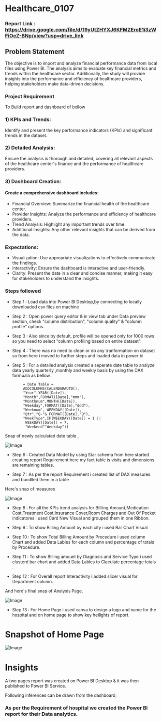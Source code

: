 # Healthcare_0107

### Report Link : https://drive.google.com/file/d/19yUtZHYXJ6KFMZEroE1i3zWFiOeZ-BNp/view?usp=drive_link

## Problem Statement

The objective is to import and analyze financial performance data from local files using Power BI. 
The analysis aims to evaluate key financial metrics and trends within the healthcare sector. 
Additionally, the study will provide insights into the performance and efficiency of healthcare providers, 
helping stakeholders make data-driven decisions.


### Project Requirement

To Build report and dashboard of bellow


### 1) KPIs and Trends:

Identify and present the key 
performance indicators (KPIs) and significant trends in the dataset.

### 2) Detailed Analysis:

Ensure the analysis is thorough and 
detailed, covering all relevant aspects of the healthcare center's finance and the performance of healthcare providers.

### 3) Dashboard Creation:

#### Create a comprehensive dashboard includes:
 - Financial Overview: Summarize the financial health of the healthcare center.
 - Provider Insights: Analyze the performance and efficiency of healthcare providers.
 - Trend Analysis: Highlight any important trends over time.
 - Additional Insights: Any other relevant insights that can be derived from the data.


### Expectations:
- Visualization: Use appropriate visualizations to effectively communicate the findings.
- Interactivity: Ensure the dashboard is interactive and user-friendly.
- Clarity: Present the data in a clear and concise manner, making it easy for stakeholders to understand the insights.



### Steps followed 

- Step 1 : Load data into Power BI Desktop,by connecting to locally downloaded csv files on machine
- Step 2 : Open power query editor & in view tab under Data preview section, check "column distribution", "column quality" & "column profile" options.
- Step 3 : Also since by default, profile will be opened only for 1000 rows so you need to select "column profiling based on entire dataset".
- Step 4 : There was no need to clean or do any tranformation on dataset so from here i moved to further steps and loaded data in power bi 
- Step 5 : For a detailed analysis created a seperate date table to analyze data yearly quarterly ,monthly and weekly basis by using the DAX formuala as bellow.
           
           = Date Table = 
           ADDCOLUMNS(CALENDARAUTO(),
           "Year",YEAR([Date]),
           "Month",FORMAT([Date],"mmm"),
           "Monthnum",MONTH([Date]),
           "Weekday",FORMAT([Date],"ddd"),
           "Weeknum", WEEKDAY([Date]),
           "Qtr","Q-"& FORMAT([Date],"Q"),
           "WeekType",IF(WEEKDAY([Date]) = 1 ||
            WEEKDAY([Date]) = 7,
            "Weekend""Weekday"))


Snap of newly calculated date table ,

![Image](https://github.com/user-attachments/assets/5ab8a16a-25ce-4b57-8b14-edba05050ac7)
        
- Step 6 : Created Data Model by using Star schema from here started creating report Requirement here my fact table is visits and dimensions are remaining tables.

- Step 7 : As per the report Requirement i created list of DAX measures and bundlled  them in a table 

Here's snap of measures 

![Image](https://github.com/user-attachments/assets/c852f56a-d543-4519-a9f3-85938e412922)

- Step 8 : For all the KPIs trend analysis for Billling Amount,Medication Cost,Treatment Cost,Insurance Cover,Room Charges and Out Of Pocket indicatores i used Card New Visual and grouped them in one Ribbon.

- Step 9 : To show Billing Amount by each city  i used Bar Chart Visual

- Step 10 : To show Total Billing Amount by Procedure i used column Chart and added Data Lables for each column and percentage of totals by Procedure.
 
 - Step 11 : To show Billing amount by Diagnosis and Service Type i used clusterd bar chart and added Data Lables to Claculate percentage totals .

 - Step 12 : For Overall report Interactivity i added slicer visual for Department column.
 
And here's final snap of Analysis Page.

![Image](https://github.com/user-attachments/assets/7b90e30c-fa40-49f0-8e01-65e34d27db70)
 
 
- Step 13 : For Home Page i used canva to design a logo and name for the hospital and on home page to show key heilights of report.

# Snapshot of Home Page

![Image](https://github.com/user-attachments/assets/c1fe217b-57b8-411e-82d7-51c687d81527)

# Insights

A two pages report was created on Power BI Desktop & it was then published to Power BI Service.

Following inferences can be drawn from the dashboard;

### As per the Requirement of hospital we created the Power BI report for their Data analytics.
